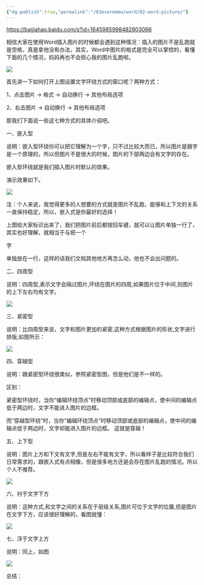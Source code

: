 ```yaml
---
{"dg-publish":true,"permalink":"/03evermemo/word/02-word-picture/"}
---
```




https://baijiahao.baidu.com/s?id=1645985998482803066


相信大家在使用Word插入图片的时候都会遇到这种情况：插入的图片不是乱跑就是空格，真是拿他没有办法，其实，Word中图片的格式是完全可以掌控的，看懂下面的几个情况，妈妈再也不会担心我的图片乱跑啦。

![](https://pics0.baidu.com/feed/21a4462309f79052219feea4691f54cf79cbd59e.jpeg@f_auto?token=a6b0346d19dddb52e1f52e23cc588b7e&s=401A61325D9F61C8085C94DA0000C0B3)

首先讲一下如何打开上图设置文字环绕方式的窗口呢？两种方式：

1、点击图片 -> 格式 -> 自动换行 -> 其他布局选项

2、右击图片 -> 自动换行 -> 其他布局选项

那我们下面说一些这七种方式的具体介绍吧。

一、嵌入型

说明：嵌入型环绕你可以把它理解为一个字，只不过比较大而已，所以图片是跟字是一个原理的，所以但图片不是很大的时候，图片的下部两边会有文字的存在。

嵌入型环绕就是我们插入图片时默认的效果。

演示效果如下。

![](https://pics0.baidu.com/feed/00e93901213fb80e4e393557533dac2bbb3894b3.jpeg@f_auto?token=d3c719e4303167f3dbe8d4d3f2c722df&s=04966C32D24154FADE20F34D030070E5)

注：个人来说，我觉得更多的人想要的方式就是图片不乱跑，能够和上下文的关系一直保持稳定，所以，嵌入式是你最好的选择！

上图给大家标识出来了，我们把图片前后都按回车键，就可以让图片单独一行了，其实也好理解，就相当于与把一个

字

单独放在一行，这样的话我们文档其他地方再怎么动，他也不会出问题的。

二、四周型

说明：四周型,表示文字会隔过图片,环绕在图片的四周,如果图片位于中间,则图片的上下左右均有文字。

![](https://pics5.baidu.com/feed/c995d143ad4bd113cd47c5773f43270a49fb05da.jpeg@f_auto?token=efde9e288f1616a780a636a7c6fbc8c7&s=0E8A72231B4878CA1CC83CE40100D032)

三、紧密型

说明：比四周型来说，文字和图片更加的紧密,这种方式根据图片的形状,文字进行排版,如图所示：

![](https://pics6.baidu.com/feed/9345d688d43f8794d6f30b8ab7f78df11ad53a73.jpeg@f_auto?token=b0d36318ee09c6629a1555bd02b41631&s=C288762B19D4D1EB166C1CCF01003032)

四、穿越型

说明：跟紧密型环绕很类似，参照紧密型图，但是他们是不一样的。

区别：

紧密型环绕时，当你“编辑环绕顶点”时移动顶部或底部的编辑点，使中间的编辑点低于两边时，文字不能进入图片的边框。

而“穿越型环绕”时，当你“编辑环绕顶点”时移动顶部或底部的编辑点，使中间的编辑点低于两边时，文字却能进入图片的边框。 这就是穿越！

五、上下型

说明：图片上方和下文有文字,但是左右不能有文字，所以看样子是比较符合我们日常需求的，跟嵌入式有点相像，但是很多地方还是会存在图片乱跑的情况。所以个人不推荐。

![](https://pics4.baidu.com/feed/3c6d55fbb2fb43167c6271344548c52608f7d374.jpeg@f_auto?token=a0d200b921631e15ffc1598728b731e9&s=0AAE7C2211485CEA4CC07CF50000F0A3)

六、衬于文字下方

说明：这种方式,和文字之间的关系在于层级关系,图片可位于文字的位置,但是图片在文字下方，应该很好理解的，看图就懂：

![](https://pics4.baidu.com/feed/5366d0160924ab18f64f427f501665c87a890b0a.jpeg@f_auto?token=6a648afd72c3ffdd5eab572ffb7af3ad&s=C68A7E2B98F4F9EB5EE81CC50100A0A2)

七、浮于文字上方

说明：同上，如图

![](https://pics4.baidu.com/feed/ca1349540923dd546dd0ed34b4e530db9d824838.jpeg@f_auto?token=f5e3b0468646ae637e800f7bcc129378&s=1ECA72238AF4C9EB4EE0F8F401005033)

总结：